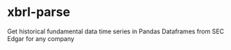 xbrl-parse
==========

Get historical fundamental data time series in Pandas Dataframes from SEC Edgar for any company
